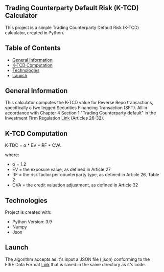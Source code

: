 ## Trading Counterparty Default Risk (K-TCD) Calculator
This project is a simple Trading Counterparty Default Risk (K-TCD) calculator, created in Python.

## Table of Contents
* [General Information](#general-information)
* [K-TCD Computation](#k-tdc-computation)
* [Technologies](#technologies)
* [Launch](#launch)

## General Information
This calculator computes the K-TCD value for Reverse Repo transactions, specifically a two legged Securities Financing Transaction (SFT). All in accordance with Chapter 4 Section 1 "Trading Counterparty default" in the Investment Firm Regulation [Link](https://eur-lex.europa.eu/legal-content/EN/TXT/PDF/?uri=CELEX:32019R2033) (Articles 26-32).

## K-TCD Computation

 K-TDC = α * EV * RF * CVA

where:

* α = 1.2 
* EV = the exposure value, as defined in Article 27 
* RF = the risk factor per counterparty type, as defined in Article 26, Table 2 
* CVA = the credit valuation adjustment, as defined in Article 32

## Technologies
Project is created with:

* Python Version: 3.9
* Numpy
* Json

## Launch
The algorithm accepts as it's input a JSON file (.json) conforming to the FIRE Data Format [Link](https://github.com/suadelabs/fire) that is saved in the same directory as it's code.
